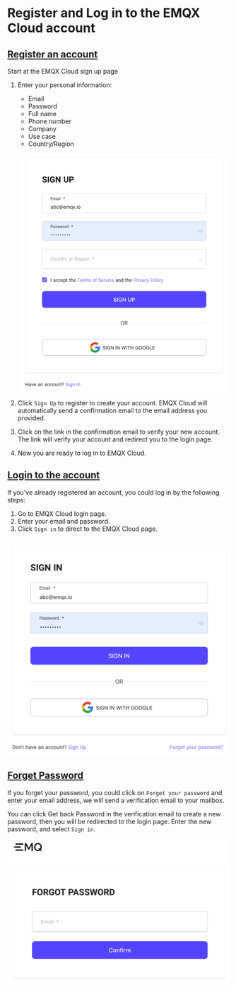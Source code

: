 # Register and Log in to the EMQX Cloud account

## [Register an account](https://www.emqx.com/en/signin?continue=https://www.emqx.com/en/cloud)

Start at the EMQX Cloud sign up page

1. Enter your personal information:

   * Email
   * Password
   * Full name
   * Phone number
   * Company
   * Use case
   * Country/Region

   ![login](./_assets/sign_up.png)

2. Click `Sign Up` to register to create your account.
   EMQX Cloud will automatically send a confirmation email to the email address you provided.
3. Click on the link in the confirmation email to verify your new account. The link will verify your account
   and redirect you to the login page.
4. Now you are ready to log in to EMQX Cloud.

## [Login to the account](https://www.emqx.com/en/signin?continue=https://www.emqx.com/en/cloud)

If you've already registered an account, you could log in by the following steps:

1. Go to EMQX Cloud login page.
2. Enter your email and password.
3. Click `Sign in` to direct to the EMQX Cloud page.

![login](./_assets/log_in.png)

## [Forget Password](https://www.emqx.com/en/forgot-password?continue=https://www.emqx.com/en/cloud)

If you forget your password, you could click on `Forget your password` and enter your email address, we will send a verification email to your mailbox.

You can click Get back Password in the verification email to create a new password,
then you will be redirected to the login page. Enter the new password, and select `Sign in`.

![login](./_assets/forget_password.png)
